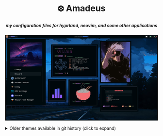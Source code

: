 <p align="center">
    <h1 align="center"> ❄️ Amadeus </h1>
</p>

<p align="center">
    <h5 align="center"> my configuration files for hyprland, neovim, and some other applications </h5>
    <img src="./assets/banner.png" />
</p>

<details>
    <summary> Older themes available in git history (click to expand) </summary>
    <p align="center">
        <img src="https://i.imgur.com/2Kj3UyG.png" />
        <img src="https://i.imgur.com/iXLEv4l.png" />
        <img src="https://i.imgur.com/Qkda2RG.png" />
        <img src="https://i.imgur.com/4H4nh90.png" />
        <img src="https://i.imgur.com/8BwThTE.png" />
    </p>
</details>
